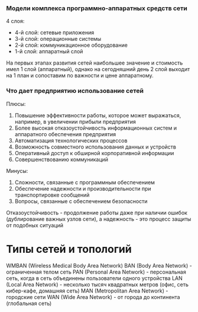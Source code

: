 ### Модели комплекса программно-аппаратных средств сети
4 слоя: 
- 4-й слой: сетевые приложения
- 3-й слой: операционные системы
- 2-й слой: коммуникационное оборудование
- 1-й слой: аппаратный слой

На первых этапах развития сетей наибольшее значение и стоимость имел 1 слой (аппаратный), однако на сегодняшний день 2 слой выходит на 1 план и сопоставим по важности и цене аппаратному.

### Что дает предприятию использование сетей
Плюсы:
1. Повышение эффективности работы, которое может выражаться, например, в увеличении прибыли предприятия
2. Более высокая отказоустойчивость информационных систем и аппаратного обеспечения предприятия
3. Автоматизация технологических процессов
4. Возможность совместного использования данных и устройств
5. Оперативный доступ к обширной корпоративной информации
6. Совершенствованию коммуникаций

Минусы:
1. Сложности, связанные с программным обеспечением
2. Обеспечение надежности и производительности при транспортировке сообщений
3. Вопросы, связанные с обеспечением безопасности

Отказоустойчивость - продолжение работы даже при наличии ошибок (дублирование важных узлов сети), а надежность - это процесс защиты от подобных ситуаций


# Типы сетей и топологий
WMBAN (Wireless Medical Body Area Network) 
BAN (Body Area Network) - ограниченная телом сеть
PAN (Personal Area Network) - персональная сеть, когда в сеть объединены пользователи одного устройства
LAN (Local Area Network) - несколько тысяч квадратных метров (офис, сеть кибер-кафе, домашняя сеть)
MAN (Metropolitan Area Network) - городские сети
WAN (Wide Area Network) - от города до континента (глобальная сеть)
